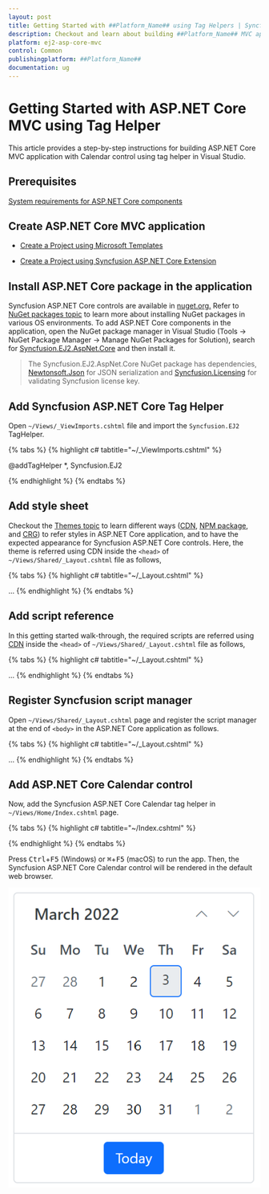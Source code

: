 ```yaml
---
layout: post
title: Getting Started with ##Platform_Name## using Tag Helpers | Syncfusion
description: Checkout and learn about building ##Platform_Name## MVC application with Calendar control using tag helper in Visual Studio.
platform: ej2-asp-core-mvc
control: Common
publishingplatform: ##Platform_Name##
documentation: ug
---
```


# Getting Started with ASP.NET Core MVC using Tag Helper

This article provides a step-by-step instructions for building ASP.NET Core MVC application with Calendar control using tag helper in Visual Studio.

## Prerequisites

[System requirements for ASP.NET Core components](https://ej2.syncfusion.com/aspnetcore/documentation/system-requirements/)

## Create ASP.NET Core MVC application

 * [Create a Project using Microsoft Templates](https://docs.microsoft.com/en-us/aspnet/core/tutorials/first-mvc-app/start-mvc?view=aspnetcore-6.0&tabs=visual-studio)

 * [Create a Project using Syncfusion ASP.NET Core Extension](https://ej2.syncfusion.com/aspnetcore/documentation/visual-studio-integration/VS2019-Extensions/create-project/)

## Install ASP.NET Core package in the application

Syncfusion ASP.NET Core controls are available in [nuget.org.](https://www.nuget.org/packages?q=syncfusion.EJ2) Refer to [NuGet packages topic](../nuget-packages/) to learn more about installing NuGet packages in various OS environments. To add ASP.NET Core components in the application, open the NuGet package manager in Visual Studio (Tools → NuGet Package Manager → Manage NuGet Packages for Solution), search for [Syncfusion.EJ2.AspNet.Core](https://www.nuget.org/packages/Syncfusion.EJ2.AspNet.Core/) and then install it.

> The Syncfusion.EJ2.AspNet.Core NuGet package has dependencies, [Newtonsoft.Json](https://www.nuget.org/packages/Newtonsoft.Json/) for JSON serialization and [Syncfusion.Licensing](https://www.nuget.org/packages/Syncfusion.Licensing/) for validating Syncfusion license key.

## Add Syncfusion ASP.NET Core Tag Helper
Open `~/Views/_ViewImports.cshtml` file and import the `Syncfusion.EJ2` TagHelper.

{% tabs %}
{% highlight c# tabtitle="~/_ViewImports.cshtml" %}

@addTagHelper *, Syncfusion.EJ2

{% endhighlight %}
{% endtabs %}
    
## Add style sheet

Checkout the [Themes topic](../appearance/theme/) to learn different ways ([CDN](../common/adding-script-references), [NPM package](../common/adding-script-references#node-package-manager-npm), and [CRG](../common/custom-resource-generator/)) to refer styles in ASP.NET Core application, and to have the expected appearance for Syncfusion ASP.NET Core controls. Here, the theme is referred using CDN inside the `<head>` of `~/Views/Shared/_Layout.cshtml` file as follows,

{% tabs %}
{% highlight c# tabtitle="~/_Layout.cshtml" %}
<head>
    ...
    <!-- Syncfusion Essential JS 2 Styles -->
    <link rel="stylesheet" href="https://cdn.syncfusion.com/ej2/{{ site.ej2version }}/material.css" />
</head>
{% endhighlight %}
{% endtabs %}

## Add script reference
In this getting started walk-through, the required scripts are referred using [CDN](../common/adding-script-references) inside the `<head>` of `~/Views/Shared/_Layout.cshtml` file as follows,

{% tabs %}
{% highlight c# tabtitle="~/_Layout.cshtml" %}
<head>
    ...
    <!-- Syncfusion Essential JS 2 Scripts -->
    <script src="https://cdn.syncfusion.com/ej2/{{ site.ej2version }}/dist/ej2.min.js"></script>
</head>
{% endhighlight %}
{% endtabs %}

## Register Syncfusion script manager
Open `~/Views/Shared/_Layout.cshtml` page and register the script manager <ejs-script> at the end of `<body>` in the ASP.NET Core application as follows. 

{% tabs %}
{% highlight c# tabtitle="~/_Layout.cshtml" %}
<body>
    ...
    <!-- Syncfusion Script Manager -->
    <ejs-scripts></ejs-scripts>
</body>
{% endhighlight %}
{% endtabs %}

## Add ASP.NET Core Calendar control

Now, add the Syncfusion ASP.NET Core Calendar tag helper in `~/Views/Home/Index.cshtml` page.

{% tabs %}
{% highlight c# tabtitle="~/Index.cshtml" %}
<div>
    <ejs-calendar id="calendar"></ejs-calendar>
</div>
{% endhighlight %}
{% endtabs %}

Press <kbd>Ctrl</kbd>+<kbd>F5</kbd> (Windows) or <kbd>⌘</kbd>+<kbd>F5</kbd> (macOS) to run the app. Then, the Syncfusion ASP.NET Core Calendar control will be rendered in the default web browser.

![ASP.NET Core MVC Calendar control using Tag helper](images/aspnetcore-calendar.png)
